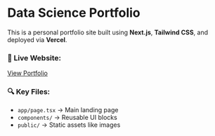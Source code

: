 # Data Science Portfolio

This is a personal portfolio site built using **Next.js**, **Tailwind CSS**, and deployed via **Vercel**.

### 🔗 Live Website:
[View Portfolio](https://lakshmisruthianchula-portfolio.vercel.app)

### 🔍 Key Files:
- `app/page.tsx` → Main landing page
- `components/` → Reusable UI blocks
- `public/` → Static assets like images
